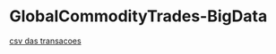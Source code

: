# GlobalCommodityTrades-BigData

[csv das transacoes](https://drive.google.com/file/d/1uYmvYvXD8fUK54ouqEXfw3qdg2uSwm_z/view?usp=share_link)
